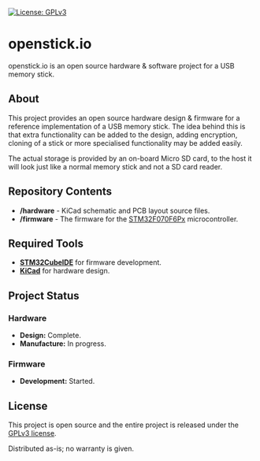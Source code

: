 [uri_license]: https://www.gnu.org/licenses/gpl-3.0.en.html
[uri_license_image]: https://img.shields.io/badge/License-GPLv3-blue.svg

[![License: GPLv3][uri_license_image]][uri_license]

# openstick.io
openstick.io is an open source hardware &amp; software project for a USB memory stick.

## About

This project provides an open source hardware design & firmware for a reference implementation of a USB memory stick.  The idea behind this is that extra functionality can be
added to the design, adding encryption, cloning of a stick or more specialised functionality may be added easily.

The actual storage is provided by an on-board Micro SD card, to the host it will look just like a normal memory stick and not a SD card reader.

## Repository Contents

* **/hardware** - KiCad schematic and PCB layout source files.
* **/firmware** - The firmware for the [STM32F070F6Px](https://www.st.com/en/microcontrollers-microprocessors/stm32f070f6.html) microcontroller.

## Required Tools

* **[STM32CubeIDE](https://https://www.st.com/en/development-tools/stm32cubeide.html)** for firmware development.
* **[KiCad](http://kicad-pcb.org/)** for hardware design.

## Project Status

### Hardware

* **Design:** Complete.
* **Manufacture:** In progress.

### Firmware

* **Development:** Started.

## License

This project is open source and the entire project is released under the [GPLv3 license](https://www.gnu.org/licenses/gpl-3.0.en.html).

Distributed as-is; no warranty is given.
